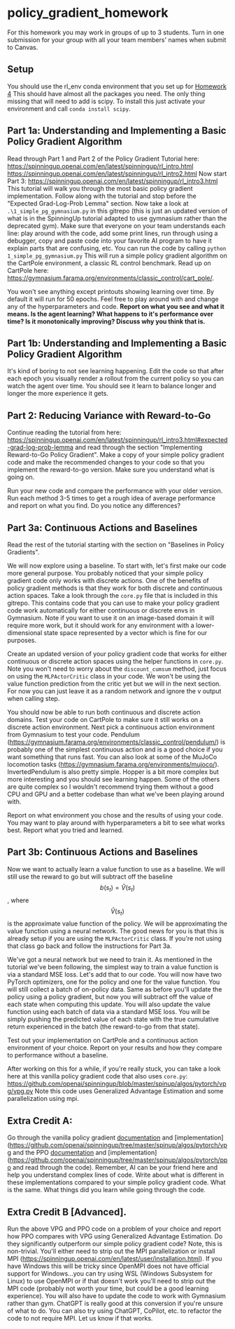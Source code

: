 # policy_gradient_homework

For this homework you may work in groups of up to 3 students. Turn in one submission for your group with all your team members' names when submit to Canvas.

## Setup
You should use the rl_env conda environment that you set up for [Homework 4](https://github.com/dsbrown1331/q-learning-homework) This should have almost all the packages you need. The only thing missing that will need to add is scipy. To install this just activate your environment and call `conda install scipy`. 

## Part 1a: Understanding and Implementing a Basic Policy Gradient Algorithm
Read through Part 1 and Part 2 of the Policy Gradient Tutorial here: 
https://spinningup.openai.com/en/latest/spinningup/rl_intro.html
https://spinningup.openai.com/en/latest/spinningup/rl_intro2.html
Now start Part 3: 
https://spinningup.openai.com/en/latest/spinningup/rl_intro3.html
This tutorial will walk you through the most basic policy gradient implementation. Follow along with the tutorial and stop before the "Expected Grad-Log-Prob Lemma" section.
Now take a look at `.\1_simple_pg_gymnasium.py` in this gitrepo (this is just an updated version of what is in the SpinningUp tutorial adapted to use gymnasium rather than the deprecated gym).
Make sure that everyone on your team understands each line: play around with the code, add some print lines, run through using a debugger, copy and paste code into your favorite AI program to have it explain parts that are confusing, etc. 
You can run the code by calling 
`
python 1_simple_pg_gymnasium.py
`
This will run a simple policy gradient algorithm on the CartPole environment, a classic RL control benchmark. Read up on CartPole here: https://gymnasium.farama.org/environments/classic_control/cart_pole/.

You won't see anything except printouts showing learning over time. By default it will run for 50 epochs. Feel free to play around with and change any of the hyperparameters and code. **Report on what you see and what it means. Is the agent learning? What happens to it's performance over time? Is it monotonically improving? Discuss why you think that is.**

## Part 1b: Understanding and Implementing a Basic Policy Gradient Algorithm

It's kind of boring to not see learning happening. Edit the code so that after each epoch you visually render a rollout from the current policy so you can watch the agent over time. You should see it learn to balance longer and longer the more experience it gets. 

## Part 2: Reducing Variance with Reward-to-Go

Continue reading the tutorial from here: https://spinningup.openai.com/en/latest/spinningup/rl_intro3.html#expected-grad-log-prob-lemma
and read through the section "Implementing Reward-to-Go Policy Gradient". 
Make a copy of your simple policy gradient code and make the recommended changes to your code so that you implement the reward-to-go version. Make sure you understand what is going on.

Run your new code and compare the performance with your older version. Run each method 3-5 times to get a rough idea of average performance and report on what you find. Do you notice any differences? 

## Part 3a: Continuous Actions and Baselines
Read the rest of the tutorial starting with the section on "Baselines in Policy Gradients".

We will now explore using a baseline. To start with, let's first make our code more general purpose. You probably noticed that your simple policy gradient code only works with discrete actions. One of the benefits of policy gradient methods is that they work for both discrete and continuous action spaces. Take a look through the `core.py` file that is included in this gitrepo. This contains code that you can use to make your policy gradient code work automatically for either continuous or discrete envs in Gymnasium. Note if you want to use it on an image-based domain it will require more work, but it should work for any environment with a lower-dimensional state space represented by a vector which is fine for our purposes.

Create an updated version of your policy gradient code that works for either continuous or discrete action spaces using the helper functions in `core.py`. Note you won't need to worry about the `discount_cumsum` method, just focus on using the `MLPActorCritic` class in your code. We won't be using the value function prediction from the critic yet but we will in the next section. For now you can just leave it as a random network and ignore the v output when calling step.

You should now be able to run both continuous and discrete action domains. Test your code on CartPole to make sure it still works on a discrete action environment. Next pick a continuous action environment from Gymnasium to test your code. Pendulum (https://gymnasium.farama.org/environments/classic_control/pendulum/) is probably one of the simplest continuous action and is a good choice if you want something that runs fast. You can also look at some of the MuJoCo locomotion tasks (https://gymnasium.farama.org/environments/mujoco/). InvertedPendulum is also pretty simple. Hopper is a bit more complex but more interesting and you should see learning happen. Some of the others are quite complex so I wouldn't recommend trying them without a good CPU and GPU and a better codebase than what we've been playing around with.

Report on what environment you chose and the results of using your code. You may want to play around with hyperparameters a bit to see what works best. Report what you tried and learned.

## Part 3b: Continuous Actions and Baselines

Now we want to actually learn a value function to use as a baseline. We will still use the reward to go but will subtract off the baseline  $$b(s_t) = \hat{V}(s_t)$$, where $$\hat{V}(s_t)$$ is the approximate value function of the policy. We will be approximating the value function using a neural network. The good news for you is that this is already setup if you are using the `MLPActorCritic` class. If you're not using that class go back and follow the instructions for Part 3a. 

We've got a neural network but we need to train it. As mentioned in the tutorial we've been following, the simplest way to train a value function is via a standard MSE loss. Let's add that to our code. You will now have two PyTorch optimizers, one for the policy and one for the value function. You will still collect a batch of on-policy data. Same as before you'll update the policy using a policy gradient, but now you will subtract off the value of each state when computing this update. You will also update the value function using each batch of data via a standard MSE loss. You will be simply pushing the predicted value of each state with the true cumulative return experienced in the batch (the reward-to-go from that state). 

Test out your implementation on CartPole and a continuous action environment of your choice. Report on your results and how they compare to performance without a baseline.

After working on this for a while, if you're really stuck, you can take a look here at this vanilla policy gradient code that also uses `core.py`: https://github.com/openai/spinningup/blob/master/spinup/algos/pytorch/vpg/vpg.py
Note this code uses Generalized Advantage Estimation and some parallelization using mpi.

## Extra Credit A:

Go through the vanilla policy gradient [documentation](https://spinningup.openai.com/en/latest/algorithms/vpg.html) and [implementation] (https://github.com/openai/spinningup/tree/master/spinup/algos/pytorch/vpg and the PPO [documentation](https://spinningup.openai.com/en/latest/algorithms/ppo.html) and [implementation](https://github.com/openai/spinningup/tree/master/spinup/algos/pytorch/ppo and read through the code). Remember, AI can be your friend here and help you understand complex lines of code. Write about what is different in these implementations compared to your simple policy gradient code. What is the same. What things did you learn while going through the code.

## Extra Credit B [Advanced].

Run the above VPG and PPO code on a problem of your choice and report how PPO compares with VPG using Generalized Advantage Estimation. Do they significantly outperform our simple policy gradient code? Note, this is non-trivial. You'll either need to strip out the MPI parallelization or install MPI (https://spinningup.openai.com/en/latest/user/installation.html). If you have Windows this will be tricky since OpenMPI does not have official support for Windows...you can try using WSL (Windows Subsystem for Linux) to use OpenMPI or if that doesn't work you'll need to strip out the MPI code (probably not worth your time, but could be a good learning experience). You will also have to update the code to work with Gymnasium rather than gym. ChatGPT is really good at this conversion if you're unsure of what to do. You can also try using ChatGPT, CoPilot, etc. to refactor the code to not require MPI. Let us know if that works.
